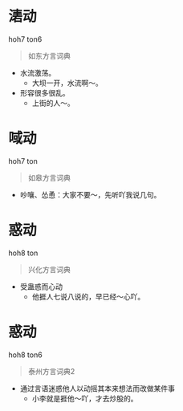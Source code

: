 # 湱动
hoh7 ton6
> 如东方言词典
- 水流激荡。
  - 大坝一开，水流啊～。
- 形容很多很乱。
  - 上街的人～。

# 㖪动
hoh7 ton
> 如皋方言词典
- 吵嚷、怂恿：大家不要～，先听吖我说几句。

# 惑动
hoh8 ton
> 兴化方言词典
- 受蛊惑而心动
  - 他捱人七说八说的，早已经～心吖。


# 惑动
hoh8 ton6
> 泰州方言词典2
- 通过言语迷惑他人以动摇其本来想法而改做某件事
  - 小李就是捱他～吖，才去炒股的。